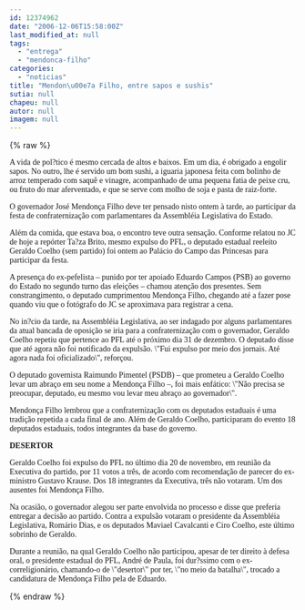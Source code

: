 ```yaml
---
id: 12374962
date: "2006-12-06T15:58:00Z"
last_modified_at: null
tags:
  - "entrega"
  - "mendonca-filho"
categories:
  - "noticias"
title: "Mendon\u00e7a Filho, entre sapos e sushis"
sutia: null
chapeu: null
autor: null
imagem: null
---
```

{% raw %}
<p><P><FONT face=Verdana>A vida de pol?tico é mesmo cercada de altos e baixos. Em um dia, é obrigado a engolir sapos. No outro, lhe é servido um bom sushi, a iguaria japonesa feita com bolinho de arroz temperado com saquê e vinagre, acompanhado de uma pequena fatia de peixe cru, ou fruto do mar aferventado, e que se serve com molho de soja e pasta de raiz-forte.</FONT></P></p>
<p><P><FONT face=Verdana>O governador José Mendonça Filho deve ter pensado nisto ontem à tarde, ao participar da festa de confraternização com parlamentares da Assembléia Legislativa do Estado.</FONT></P></p>
<p><P><FONT face=Verdana>Além da comida, que estava boa, o encontro teve outra sensação. Conforme relatou no JC de hoje a repórter Ta?za Brito, mesmo expulso do PFL, o deputado estadual reeleito Geraldo Coelho (sem partido) foi ontem ao Palácio do Campo das Princesas para participar da festa. </FONT></P></p>
<p><P><FONT face=Verdana>A presença do ex-pefelista – punido por ter apoiado Eduardo Campos (PSB) ao governo do Estado no segundo turno das eleições – chamou atenção dos presentes. Sem constrangimento, o deputado cumprimentou Mendonça Filho, chegando até a fazer pose quando viu que o fotógrafo do JC se aproximava para registrar a cena.</FONT></P></p>
<p><P><FONT face=Verdana>No in?cio da tarde, na Assembléia Legislativa, ao ser indagado por alguns parlamentares da atual bancada de oposição se iria para a confraternização com o governador, Geraldo Coelho repetiu que pertence ao PFL até o próximo dia 31 de dezembro. O deputado disse que até agora não foi notificado da expulsão. \"Fui expulso por meio dos jornais. Até agora nada foi oficializado\", reforçou.</FONT></P></p>
<p><P><FONT face=Verdana>O deputado governista Raimundo Pimentel (PSDB) – que prometeu a Geraldo Coelho levar um abraço em seu nome a Mendonça Filho –, foi mais enfático: \"Não precisa se preocupar, deputado, eu mesmo vou levar meu abraço ao governador\".</FONT></P></p>
<p><P><FONT face=Verdana>Mendonça Filho lembrou que a confraternização com os deputados estaduais é uma tradição repetida a cada final de ano. Além de Geraldo Coelho, participaram do evento 18 deputados estaduais, todos integrantes da base do governo.</FONT></P></p>
<p><P><FONT face=Verdana><STRONG>DESERTOR</STRONG></FONT></P></p>
<p><P><FONT face=Verdana>Geraldo Coelho foi expulso do PFL no último dia 20 de novembro, em reunião da Executiva do partido, por 11 votos a três, de acordo com recomendação de parecer do ex-ministro Gustavo Krause. Dos 18 integrantes da Executiva, três não votaram. Um dos ausentes foi Mendonça Filho. </FONT></P></p>
<p><P><FONT face=Verdana>Na ocasião, o governador alegou ser parte envolvida no processo e disse que preferia entregar a decisão ao partido. Contra a expulsão votaram o presidente da Assembléia Legislativa, Romário Dias, e os deputados Maviael Cavalcanti e Ciro Coelho, este último sobrinho de Geraldo.</FONT></P></p>
<p><P><FONT face=Verdana>Durante a reunião, na qual Geraldo Coelho não participou, apesar de ter direito à defesa oral, o presidente estadual do PFL, André de Paula, foi dur?ssimo com o ex-correligionário, chamando-o de \"desertor\" por ter, \"no meio da batalha\", trocado a candidatura de Mendonça Filho pela de Eduardo. </FONT></P> </p>
{% endraw %}